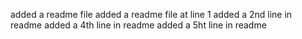 added a readme file
added a readme file at line 1
added a 2nd line in readme
added a 4th line in readme
added a 5ht line in readme
